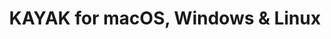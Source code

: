 ---
name: KAYAK
url: 'https://www.kayak.com/'
category: Travel
title: 'KAYAK for macOS, Windows & Linux'
key: kayak

---